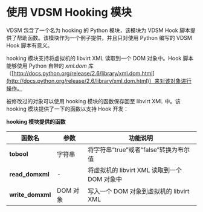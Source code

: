# 使用 VDSM Hooking 模块

VDSM 包含了一个名为 hooking 的 Python 模块，该模块为 VDSM Hook
脚本提供了帮助函数。该模块作为一个例子提供，并且只对使用 Python 编写的
VDSM Hook 脚本有意义。

hooking 模块支持将虚拟机的 libvirt XML 读取到一个 DOM 对象中。Hook
脚本能够使用 Python 自带的 *xml.dom*
库（[http://docs.python.org/release/2.6/library/xml.dom.html](http://docs.python.org/release/2.6/library/xml.dom.html)）来对该对象进行操作。

被修改过的对象可以使用 hooking 模块的函数保存回至 libvirt XML 中。该
hooking 模块提供了一下的函数以支持 Hook 开发：

**hooking 模块提供的函数**

|函数名|参数|功能说明|
|------|----|--------|
|**tobool**|字符串|将字符串“true”或者“false”转换为布尔值|
|**read\_domxml**|-|将虚拟机的 libvirt XML 读取到一个 DOM 对象中|
|**write\_domxml**|DOM 对象|写入一个 DOM 对象到虚拟机的 libvirt XML|

